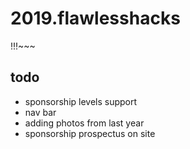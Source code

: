 # 2019.flawlesshacks
!!!~~~

## todo 
* sponsorship levels support
* nav bar
* adding photos from last year
* sponsorship prospectus on site

